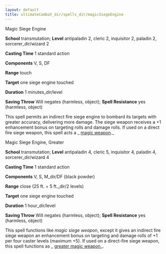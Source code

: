 ```yaml
---
layout: default
title: ultimateCombat_dir/spells_dir/magicSiegeEngine
---
```

Magic Siege Engine

**School** transmutation; **Level** antipaladin 2, cleric 2, inquisitor 2, paladin 2, sorcerer_dir/wizard 2

**Casting Time** 1 standard action

**Components** V, S, DF

**Range** touch

**Target** one siege engine touched

**Duration** 1 minutes_dir/level

**Saving Throw** Will negates (harmless, object); **Spell Resistance** yes (harmless, object)

This spell permits an indirect fire siege engine to bombard its targets with greater accuracy, delivering more damage. The siege weapon receives a +1 enhancement bonus on targeting rolls and damage rolls. If used on a direct fire siege weapon, this spell acts a _ [magic weapon](../spells_dir/magicWeapon#_magic-weapon)._

Magic Siege Engine, Greater

**School** transmutation; **Level** antipaladin 4, cleric 5, inquisitor 4, paladin 4, sorcerer_dir/wizard 4

**Casting Time** 1 standard action

**Components** V, S, M_dir/DF (black powder)

**Range** close (25 ft. + 5 ft._dir/2 levels)

**Target** one siege engine touched

**Duration** 1 hour_dir/level

**Saving Throw** Will negates (harmless, object); **Spell Resistance** yes (harmless, object)

This spell functions like _magic siege weapon_, except it gives an indirect fire siege weapon an enhancement bonus on targeting and damage rolls of +1 per four caster levels (maximum +5). If used on a direct-fire siege weapon, this spell functions as _ [greater magic weapon](../spells_dir/magicWeapon#_magic-weapon-greater)_.

